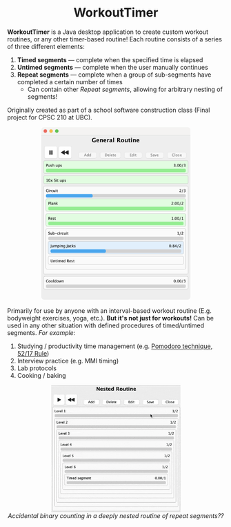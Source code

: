 <div align="center">
  <h1>WorkoutTimer</h1>
</div>

**WorkoutTimer** is a Java desktop application to create custom workout routines, or any other timer-based routine! 
Each routine consists of a series of three different elements:
1. **Timed segments** — complete when the specified time is elapsed
2. **Untimed segments** — complete when the user manually continues
3. **Repeat segments** — complete when a group of  sub-segments have completed a certain number of times 
   - Can contain other *Repeat segments*, allowing for arbitrary nesting of segments!

Originally created as part of a school software construction class (Final project for CPSC 210 at UBC). 

<div align="center">
<img src="readme_assets/general.png" height="400px" />
</div>


Primarily for use by anyone with an interval-based workout routine (E.g. bodyweight exercises, yoga, etc.). **But 
it's not just for workouts!** Can be used in any other situation with 
defined procedures of timed/untimed segments. 
*For 
example:*
1. Studying / productivity time management 
(e.g. [Pomodoro technique](https://en.wikipedia.org/wiki/Pomodoro_Technique), 
[52/17 Rule](https://en.wikipedia.org/wiki/52/17_rule))
2. Interview practice (e.g. MMI timing)
3. Lab protocols
4. Cooking / baking


<div align="center" style="display: flex; flex-direction: column">
<img src="readme_assets/binary.gif" width="300px" style="margin: 0 auto" />
<i>Accidental binary counting in a deeply nested routine of repeat segments??</i>
</div>


